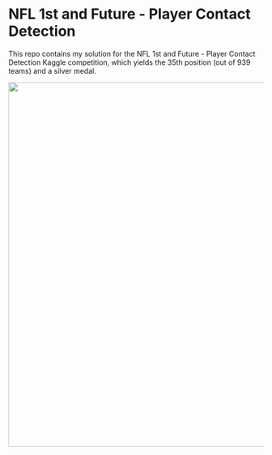 # NFL 1st and Future - Player Contact Detection

This repo contains my solution for the NFL 1st and Future - Player Contact Detection Kaggle competition, which yields the 35th position (out of 939 teams) and a silver medal.

<img src="https://github.com/ahmedsamirio/nfl-player-contact-detection/blob/main/data/output/ezgif.com-optimize (1).gif" width="1280" height="720"/>


